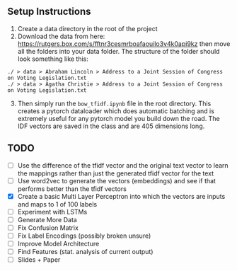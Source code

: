 ## Setup Instructions

1. Create a data directory in the root of the project
2. Download the data from here: https://rutgers.box.com/s/fftnr3cesmrboafaouilo3v4k0api9kz then move all the folders into your data folder. The structure of the folder should look something like this:
```
./ > data > Abraham Lincoln > Address to a Joint Session of Congress on Voting Legislation.txt
./ > data > Agatha Christie > Address to a Joint Session of Congress on Voting Legislation.txt
```
3. Then simply run the `bow_tfidf.ipynb` file in the root directory. This creates a pytorch dataloader which does automatic batching and is extremely useful for any pytorch model you build down the road. The IDF vectors are saved in the class and are 405 dimensions long.

## TODO
- [ ] Use the difference of the tfidf vector and the original text vector to learn the mappings rather than just the generated tfidf vector for the text
- [ ] Use word2vec to generate the vectors (embeddings) and see if that performs better than the tfidf vectors
- [x] Create a basic Multi Layer Perceptron into which the vectors are inputs and maps to 1 of 100 labels
- [ ] Experiment with LSTMs
- [ ] Generate More Data
- [ ] Fix Confusion Matrix
- [ ] Fix Label Encodings (possibly broken unsure)
- [ ] Improve Model Architecture
- [ ] Find Features (stat. analysis of current output)
- [ ] Slides + Paper
